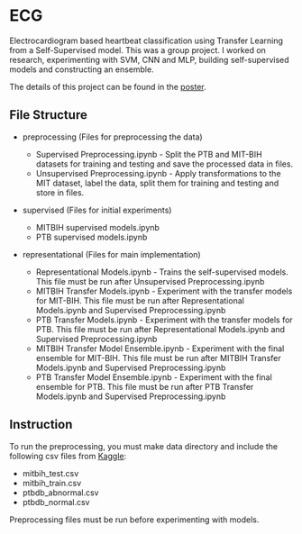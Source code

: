 # ECG
Electrocardiogram based heartbeat classification using Transfer Learning from a Self-Supervised model.
This was a group project. I worked on research, experimenting with SVM, CNN and MLP, building self-supervised models and constructing an ensemble.

The details of this project can be found in the [poster](poster.pdf).

## File Structure

- preprocessing (Files for preprocessing the data)
  - Supervised Preprocessing.ipynb - Split the PTB and MIT-BIH datasets for training and testing and save the processed data in files.
  - Unsupervised Preprocessing.ipynb - Apply transformations to the MIT dataset, label the data, split them for training and testing and store in files.

- supervised (Files for initial experiments)
  - MITBIH supervised models.ipynb
  - PTB supervised models.ipynb

- representational (Files for main implementation)
  - Representational Models.ipynb - Trains the self-supervised models. This file must be run after Unsupervised Preprocessing.ipynb
  - MITBIH Transfer Models.ipynb - Experiment with the transfer models for MIT-BIH. This file must be run after Representational Models.ipynb and Supervised Preprocessing.ipynb
  - PTB Transfer Models.ipynb - Experiment with the transfer models for PTB. This file must be run after Representational Models.ipynb and Supervised Preprocessing.ipynb
  - MITBIH Transfer Model Ensemble.ipynb - Experiment with the final ensemble for MIT-BIH. This file must be run after MITBIH Transfer Models.ipynb and Supervised Preprocessing.ipynb
  - PTB Transfer Model Ensemble.ipynb - Experiment with the final ensemble for PTB. This file must be run after PTB Transfer Models.ipynb and Supervised Preprocessing.ipynb

## Instruction
To run the preprocessing, you must make data directory and include the following csv files from [Kaggle](https://www.kaggle.com/shayanfazeli/heartbeat):
-	mitbih_test.csv
-	mitbih_train.csv
-	ptbdb_abnormal.csv
-	ptbdb_normal.csv

Preprocessing files must be run before experimenting with models.